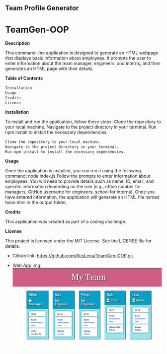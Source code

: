## Team Profile Generator
# TeamGen-OOP

**Description**

This command-line application is designed to generate an HTML webpage that displays basic information about employees. It prompts the user to enter information about the team manager, engineers, and interns, and then generates an HTML page with their details.

**Table of Contents**

    Installation
    Usage
    Credits
    License

**Installation**

To install and run the application, follow these steps:
Clone the repository to your local machine.
Navigate to the project directory in your terminal.
Run npm install to install the necessary dependencies.

    Clone the repository to your local machine.
    Navigate to the project directory in your terminal.
    Run npm install to install the necessary dependencies.

**Usage**

Once the application is installed, you can run it using the following command:
node index.js
Follow the prompts to enter information about employees. You will need to provide details such as name, ID, email, and specific information depending on the role (e.g., office number for managers, GitHub username for engineers, school for interns). Once you have entered information, the application will generate an HTML file named team.html in the output folder.

**Credits**

  This application was created as part of a coding challenge.

**License**

  This project is licensed under the MIT License. See the LICENSE file for details.

* Github link: https://github.com/RusLena/TeamGen-OOP.git

* Web App img: ![alt text](src/my-team.PNG)



